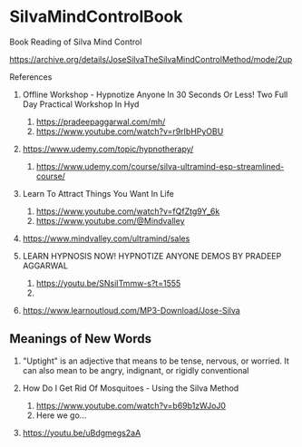# SilvaMindControlBook
Book Reading of Silva Mind Control


https://archive.org/details/JoseSilvaTheSilvaMindControlMethod/mode/2up


References

1. Offline Workshop - Hypnotize Anyone In 30 Seconds Or Less! Two Full Day Practical Workshop In Hyd
   1. https://pradeepaggarwal.com/mh/
   2. https://www.youtube.com/watch?v=r9rIbHPyOBU

2. https://www.udemy.com/topic/hypnotherapy/
   1. https://www.udemy.com/course/silva-ultramind-esp-streamlined-course/    

3. Learn To Attract Things You Want In Life
   1. https://www.youtube.com/watch?v=fQfZtg9Y_6k
   2. https://www.youtube.com/@Mindvalley

4. https://www.mindvalley.com/ultramind/sales

5. LEARN HYPNOSIS NOW! HYPNOTIZE ANYONE DEMOS BY PRADEEP AGGARWAL
   1. https://youtu.be/SNsiITmmw-s?t=1555
   2. 

6. https://www.learnoutloud.com/MP3-Download/Jose-Silva

## Meanings of New Words

1. "Uptight" is an adjective that means to be tense, nervous, or worried. It can also mean to be angry, indignant, or rigidly conventional

2. How Do I Get Rid Of Mosquitoes - Using the Silva Method
   1. https://www.youtube.com/watch?v=b69b1zWJoJ0
   2. Here we go...

3. https://youtu.be/uBdgmegs2aA
